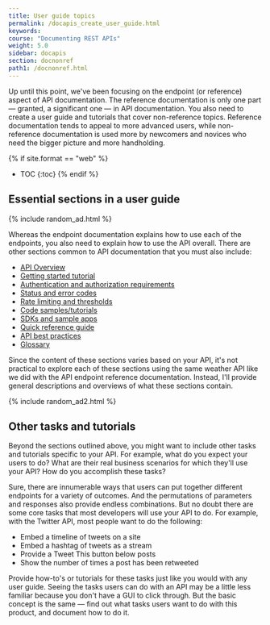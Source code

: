 ```yaml
---
title: User guide topics
permalink: /docapis_create_user_guide.html
keywords:
course: "Documenting REST APIs"
weight: 5.0
sidebar: docapis
section: docnonref
path1: /docnonref.html
---
```


Up until this point, we've been focusing on the endpoint (or reference) aspect of API documentation. The reference documentation is only one part &mdash; granted, a significant one &mdash; in API documentation. You also need to create a user guide and tutorials that cover non-reference topics. Reference documentation tends to appeal to more advanced users, while non-reference documentation is used more by newcomers and novices who need the bigger picture and more handholding.

{% if site.format == "web" %}
* TOC
{:toc}
{% endif %}

## Essential sections in a user guide

{% include random_ad.html %}

Whereas the endpoint documentation explains how to use each of the endpoints, you also need to explain how to use the API overall. There are other sections common to API documentation that you must also include:

* [API Overview](docapis_doc_overview.html)
* [Getting started tutorial](docapis_doc_getting_started_section.html)
* [Authentication and authorization requirements](docapis_more_about_authorization.html)
* [Status and error codes](docapis_doc_status_codes.html)
* [Rate limiting and thresholds](docapis_rate_limiting_and_thresholds.html)
* [Code samples/tutorials](docapis_codesamples_bestpractices.html)
* [SDKs and sample apps](docapis_sdks_and_sample_apps.html)
* [Quick reference guide](docapis_doc_quick_reference.html)
* [API best practices](docapis_best_practices_with_api.html)
* [Glossary](docapis_glossary_section.html)

Since the content of these sections varies based on your API, it's not practical to explore each of these sections using the same weather API like we did with the API endpoint reference documentation. Instead, I'll provide general descriptions and overviews of what these sections contain.

{% include random_ad2.html %}

## Other tasks and tutorials

Beyond the sections outlined above, you might want to include other tasks and tutorials specific to your API. For example, what do you expect your users to do? What are their real business scenarios for which they'll use your API? How do you accomplish these tasks?

Sure, there are innumerable ways that users can put together different endpoints for a variety of outcomes. And the permutations of parameters and responses also provide endless combinations. But no doubt there are some core tasks that most developers will use your API to do. For example, with the Twitter API, most people want to do the following:

 * Embed a timeline of tweets on a site
 * Embed a hashtag of tweets as a stream
 * Provide a Tweet This button below posts
 * Show the number of times a post has been retweeted

 Provide how-to's or tutorials for these tasks just like you would with any user guide. Seeing the tasks users can do with an API may be a little less familiar because you don't have a GUI to click through. But the basic concept is the same &mdash; find out what tasks users want to do with this product, and document how to do it.

